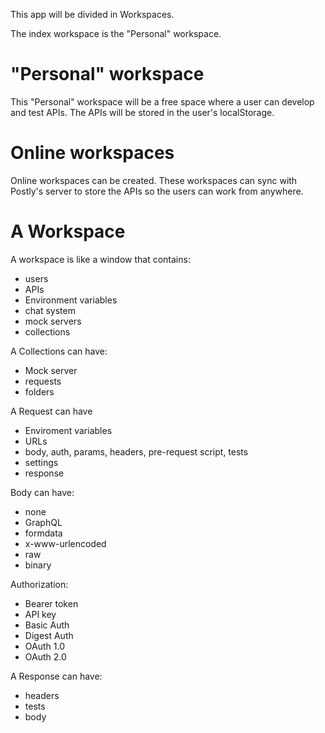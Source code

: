 This app will be divided in Workspaces.

The index workspace is the "Personal" workspace.

# "Personal" workspace

This "Personal" workspace will be a free space where a user can develop and test APIs. The APIs will be stored in the user's localStorage.

# Online workspaces

Online workspaces can be created. These workspaces can sync with Postly's server to store the APIs so the users can work from anywhere.

# A Workspace

A workspace is like a window that contains:

- users
- APIs
- Environment variables
- chat system
- mock servers
- collections

A Collections can have:

- Mock server
- requests
- folders

A Request can have

- Enviroment variables
- URLs
- body, auth, params, headers, pre-request script, tests
- settings
- response

Body can have:

- none
- GraphQL
- formdata
- x-www-urlencoded
- raw
- binary

Authorization:

- Bearer token
- API key
- Basic Auth
- Digest Auth
- OAuth 1.0
- OAuth 2.0

A Response can have:

- headers
- tests
- body

